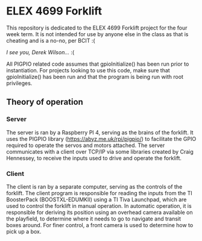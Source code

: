 # ELEX 4699 Forklift

This repository is dedicated to the ELEX 4699 Forklift project for the four week term. It is not intended for use by anyone else in the class as that is cheating and is a no-no, per BCIT :(

*I see you, Derek Wilson...* :(

All PIGPIO related code assumes that gpioInitialize() has been run prior to instantiation. For projects looking to use this code, make sure that gpioInitialize() has been run and that the program is being run with root privileges.

  

## Theory of operation
### Server
The server is ran by a Raspberry PI 4, serving as the brains of the forklift. It uses the PIGPIO library (https://abyz.me.uk/rpi/pigpio/) to facilitate the GPIO required to operate the servos and motors attached. The server communicates with a client over TCP/IP via some libraries created by Craig Hennessey, to receive the inputs used to drive and operate the forklift.

### Client
The client is ran by a separate computer, serving as the controls of the forklift. The client program is responsible for reading the inputs from the TI BoosterPack (BOOSTXL-EDUMKII) using a TI Tiva Launchpad, which are used to control the forklift in manual operation. In automatic operation, it is responsible for deriving its position using an overhead camera available on the playfield, to determine where it needs to go to navigate and transit boxes around. For finer control, a front camera is used to determine how to pick up a box.